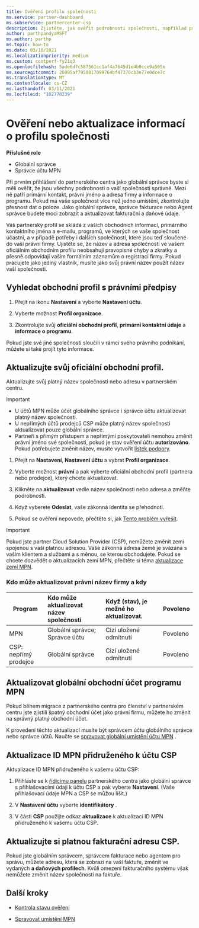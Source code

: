 ```yaml
---
title: Ověření profilu společnosti
ms.service: partner-dashboard
ms.subservice: partnercenter-csp
description: Zjistěte, jak ověřit podrobnosti společnosti, například primární kontakt, adresu a informace o programu. Můžete také aktualizovat své právní a fakturační adresy.
author: parthpandyaMSFT
ms.author: parthp
ms.topic: how-to
ms.date: 03/10/2021
ms.localizationpriority: medium
ms.custom: contperf-fy21q3
ms.openlocfilehash: 5ade6d7c587561cc1af4a7645d1e4b0cce9a505e
ms.sourcegitcommit: 26095af7950817099764bf47370cb3e77e0dce7c
ms.translationtype: MT
ms.contentlocale: cs-CZ
ms.lasthandoff: 03/11/2021
ms.locfileid: "102770239"
---
```

# <a name="verify-or-update-your-company-profile-information"></a>Ověření nebo aktualizace informací o profilu společnosti 

**Příslušné role**

- Globální správce
- Správce účtu MPN

Při prvním přihlášení do partnerského centra jako globální správce byste si měli ověřit, že jsou všechny podrobnosti o vaší společnosti správné. Mezi ně patří primární kontakt, právní jméno a adresa firmy a informace o programu. Pokud má vaše společnost více než jedno umístění, zkontrolujte přesnost dat o poloze. Jako globální správce, správce fakturace nebo Agent správce budete moci zobrazit a aktualizovat fakturační a daňové údaje.

Váš partnerský profil se skládá z vašich obchodních informací, primárního kontaktního jména a e-mailu, programů, ve kterých se vaše společnost účastní, a v případě potřeby i dalších společností, které jsou teď sloučené do vaší právní firmy. Ujistěte se, že název a adresa společnosti ve vašem oficiálním obchodním profilu neobsahují pravopisné chyby a zkratky a přesně odpovídají vašim formálním záznamům o registraci firmy. Pokud pracujete jako jediný vlastník, musíte jako svůj právní název použít název vaší společnosti.


## <a name="locate-the-legal-business-profile"></a>Vyhledat obchodní profil s právními předpisy

1. Přejít na ikonu **Nastavení** a vyberte **Nastavení účtu**.
 
1. Vyberte možnost **Profil organizace**. 

2. Zkontrolujte svůj **oficiální obchodní profil**, **primární kontaktní údaje** a **informace o programu**.

Pokud jste své jiné společnosti sloučili v rámci svého právního podnikání, můžete si také projít tyto informace. 

## <a name="update-your-legal-business-profile"></a>Aktualizujte svůj oficiální obchodní profil. 

Aktualizujte svůj platný název společnosti nebo adresu v partnerském centru.

>[!Important]
>- U účtů MPN může účet globálního správce i správce účtu aktualizovat platný název společnosti.
>- U nepřímých účtů prodejců CSP může platný název společnosti aktualizovat pouze globální správce. 
>- Partneři s přímým přístupem a nepřímými poskytovateli nemohou změnit právní jméno své společnosti, pokud je stav ověření účtu **autorizováno**. Pokud potřebujete změnit název, musíte vytvořit [lístek podpory](https://partner.microsoft.com/dashboard/support/servicerequests/create?stage=2&topicid=eb74583c-61b3-2124-bffc-00920e0ae772).



1. Přejít na **Nastavení**, **Nastavení účtu** a vybrat **Profil organizace**.

2. Vyberte možnost **právní**  a pak vyberte oficiální obchodní profil (partnera nebo prodejce), který chcete aktualizovat.

1. Klikněte na **aktualizovat**  vedle název společnosti nebo adresa a změňte podrobnosti.
 
1. Když vyberete **Odeslat**, vaše zákonná identita se přehodnotí.

1. Pokud se ověření nepovede, přečtěte si, jak [Tento problém vyřešit](verification-responses.md).

>[!Important]
>Pokud jste partner Cloud Solution Provider (CSP), nemůžete změnit zemi spojenou s vaší platnou adresou. Vaše zákonná adresa země je svázána s vaším klientem a službami a s měnou, se kterou obchodujete. Pokud se chcete dozvědět o aktualizacích zemí MPN, přečtěte si téma  [aktualizace zemí MPN](manage-locations.md#change-country-of-partner-global-account).


### <a name="who-can-update-legal-business-name-and-when"></a>Kdo může aktualizovat právní název firmy a kdy

|**Program**|**Kdo může aktualizovat název společnosti**|**Když (stav), je možné ho aktualizovat.**|**Povoleno**|
|---------------------|:-------------------------------|:------------|:-----------------|
MPN|Globální správce; Správce účtu|Cizí uložené odmítnutí| Povoleno|
|CSP: nepřímý prodejce|Globální správce|Cizí uložené odmítnutí| Povoleno|


## <a name="update-your-mpn-global-business-account"></a>Aktualizovat globální obchodní účet programu MPN

Pokud během migrace z partnerského centra pro členství v partnerském centru jste zjistili špatný obchodní účet jako právní firmu, můžete ho změnit na správný platný obchodní účet.

K provedení těchto aktualizací musíte být správcem účtu globálního správce nebo správce účtů. Naučte se [spravovat globální umístění účtu MPN](manage-locations.md) .


## <a name="update-your-mpn-id-associated-with-your-csp-account"></a>Aktualizace ID MPN přidruženého k účtu CSP

Aktualizace ID MPN přidruženého k vašemu účtu CSP:

1. Přihlaste se k [řídicímu panelu](https://partner.microsoft.com/dashboard/home) partnerského centra jako globální správce s přihlašovacími údaji k účtu CSP a pak vyberte **Nastavení**. (Vaše přihlašovací údaje MPN a CSP se můžou lišit.)
 
1. V **Nastavení účtu** vyberte **identifikátory** .

1. V části **CSP** použijte odkaz **aktualizace** k aktualizaci ID MPN přidruženého k vašemu účtu CSP. 


## <a name="update-your-csp-legal-billing-address"></a>Aktualizujte si platnou fakturační adresu CSP.

Pokud jste globálním správcem, správcem fakturace nebo agentem pro správu, můžete adresu, která se zobrazí na vaší faktuře, změnit ve vydaných **a daňových profilech**. Kvůli omezení fakturačního systému však nemůžete změnit název společnosti na faktuře.


## <a name="next-steps"></a>Další kroky

- [Kontrola stavu ověření](verification-responses.md)

- [Spravovat umístění MPN](manage-locations.md)
